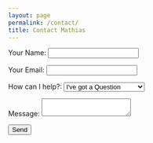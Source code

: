 ```yaml
---
layout: page
permalink: /contact/
title: Contact Mathias
---
```

<form name="contact" method="POST" data-netlify="true">
  <p>
    <label>Your Name: <input type="text" name="name" /></label>   
  </p>
  <p>
    <label>Your Email: <input type="email" name="email" /></label>
  </p>
  <p>
    <label>How can I help?: <select name="reason">
      <option value="question">I've got a Question</option>
      <option value="coaching">I'm looking for Coaching</option>
      <option value="other">Neither</option>
    </select></label>
  </p>
  <p>
    <label>Message: <textarea name="message"></textarea></label>
  </p>
  <p>
    <button type="submit">Send</button>
  </p>
</form>